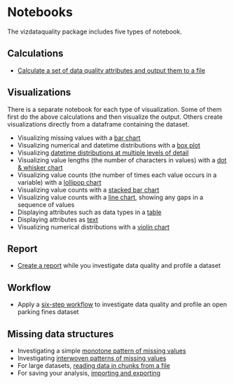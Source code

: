 # Notebooks
The vizdataquality package includes five types of notebook.

## Calculations
- [Calculate a set of data quality attributes and output them to a file](https://github.com/royruddle/vizdataquality/blob/main/notebooks/Simple%20example.ipynb)

## Visualizations
There is a separate notebook for each type of visualization.
Some of them first do the above calculations and then visualize the output.
Others create visualizations directly from a dataframe containing the dataset.
- Visualizing missing values with a [bar chart](https://github.com/royruddle/vizdataquality/blob/main/notebooks/Bar%20chart%20(missing%20values).ipynb)
- Visualizing numerical and datetime distributions with a [box plot](https://github.com/royruddle/vizdataquality/blob/main/notebooks/Box%20plot%20(numeric%2C%20date%20%26%20time).ipynb)
- Visualizing [datetime distributions at multiple levels of detail](https://github.com/royruddle/vizdataquality/blob/main/notebooks/Datetime%20value%20distribution.ipynb)
- Visualizing value lengths (the number of characters in values) with a [dot & whisker chart](https://github.com/royruddle/vizdataquality/blob/main/notebooks/Dot%20%26%20whisker%20(value%20lengths).ipynb)
- Visualizing value counts (the number of times each value occurs in a variable) with a [lollipop chart](https://github.com/royruddle/vizdataquality/blob/main/notebooks/Lollipop%20(value%20counts).ipynb)
- Visualizing value counts with a [stacked bar chart](https://github.com/royruddle/vizdataquality/blob/main/notebooks/Stacked%20bar%20chart%20(value%20counts).ipynb)
- Visualizing value counts with a [line chart](https://github.com/royruddle/vizdataquality/blob/main/notebooks/Line%20chart%20(value%20counts).ipynb), showing any gaps in a sequence of values
- Displaying attributes such as data types in a [table](https://github.com/royruddle/vizdataquality/blob/main/notebooks/Table%20(data%20type%2C%20example%20value).ipynb)
- Displaying attributes as [text](https://github.com/royruddle/vizdataquality/blob/main/notebooks/Text%20(data%20type).ipynb)
- Visualizing numerical distributions with a [violin chart](https://github.com/royruddle/vizdataquality/blob/main/notebooks/Violin%20(value%20distribution).ipynb)

## Report
- [Create a report](https://github.com/royruddle/vizdataquality/blob/main/notebooks/Report.ipynb) while you investigate data quality and profile a dataset

## Workflow
- Apply a [six-step workflow](https://github.com/royruddle/vizdataquality/blob/main/notebooks/Workflow%20(parking%20fines).ipynb) to investigate data quality and profile an open parking fines dataset

## Missing data structures
- Investigating a simple [monotone pattern of missing values](https://github.com/royruddle/vizdataquality/blob/main/notebooks/missing%20data%20structure%201.ipynb)
- Investigating [interwoven patterns of missing values](https://github.com/royruddle/vizdataquality/blob/main/notebooks/missing%20data%20structure%202.ipynb)
- For large datasets, [reading data in chunks from a file](https://github.com/royruddle/vizdataquality/blob/main/notebooks/missing%20data%20from%20file.ipynb)
- For saving your analysis, [importing and exporting](https://github.com/royruddle/vizdataquality/blob/main/notebooks/missing%20data%20import%20and%20export.ipynb)
